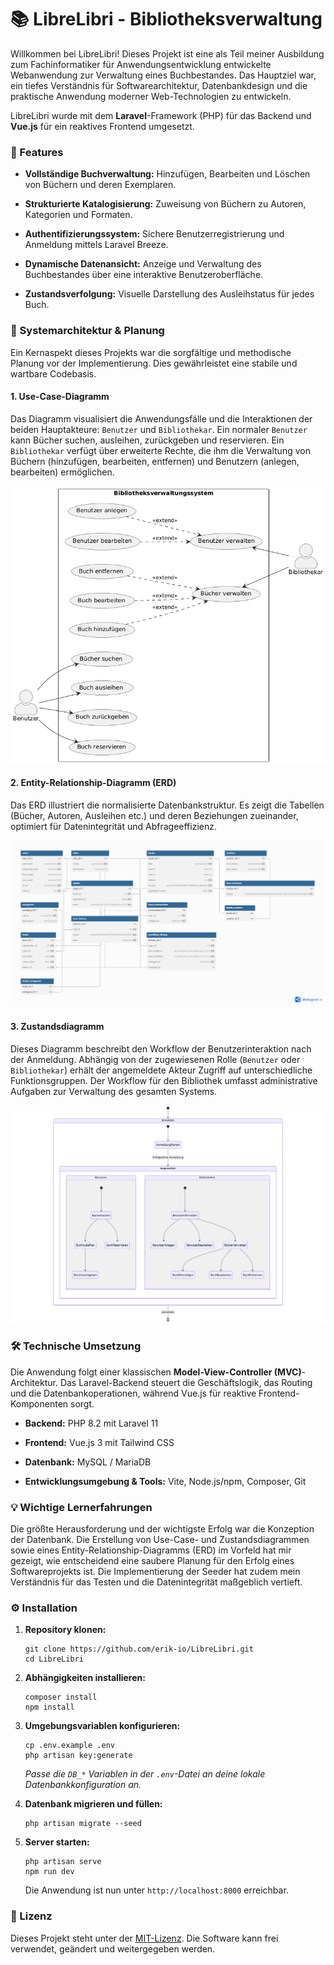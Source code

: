 
# 📚 LibreLibri - Bibliotheksverwaltung

Willkommen bei LibreLibri! Dieses Projekt ist eine als Teil meiner Ausbildung zum Fachinformatiker für Anwendungsentwicklung entwickelte Webanwendung zur Verwaltung eines Buchbestandes. Das Hauptziel war, ein tiefes Verständnis für Softwarearchitektur, Datenbankdesign und die praktische Anwendung moderner Web-Technologien zu entwickeln.

LibreLibri wurde mit dem **Laravel**-Framework (PHP) für das Backend und **Vue.js** für ein reaktives Frontend umgesetzt.

### **🚀 Features**

-   **Vollständige Buchverwaltung:** Hinzufügen, Bearbeiten und Löschen von Büchern und deren Exemplaren.
    
-   **Strukturierte Katalogisierung:** Zuweisung von Büchern zu Autoren, Kategorien und Formaten.
    
-   **Authentifizierungssystem:** Sichere Benutzerregistrierung und Anmeldung mittels Laravel Breeze.
    
-   **Dynamische Datenansicht:** Anzeige und Verwaltung des Buchbestandes über eine interaktive Benutzeroberfläche.
    
-   **Zustandsverfolgung:** Visuelle Darstellung des Ausleihstatus für jedes Buch.
    

### **📌 Systemarchitektur & Planung**

Ein Kernaspekt dieses Projekts war die sorgfältige und methodische Planung vor der Implementierung. Dies gewährleistet eine stabile und wartbare Codebasis.

#### **1. Use-Case-Diagramm**

Das Diagramm visualisiert die Anwendungsfälle und die Interaktionen der beiden Hauptakteure: `Benutzer` und `Bibliothekar`. Ein normaler `Benutzer` kann Bücher suchen, ausleihen, zurückgeben und reservieren. Ein `Bibliothekar` verfügt über erweiterte Rechte, die ihm die Verwaltung von Büchern (hinzufügen, bearbeiten, entfernen) und Benutzern (anlegen, bearbeiten) ermöglichen.

![Use-Case-Diagramm](attachments/use_case.png)

#### **2. Entity-Relationship-Diagramm (ERD)**

Das ERD illustriert die normalisierte Datenbankstruktur. Es zeigt die Tabellen (Bücher, Autoren, Ausleihen etc.) und deren Beziehungen zueinander, optimiert für Datenintegrität und Abfrageeffizienz.

![Entity-Relationship-Diagramm](attachments/entity_relationship.png)

#### **3. Zustandsdiagramm**

Dieses Diagramm beschreibt den Workflow der Benutzerinteraktion nach der Anmeldung. Abhängig von der zugewiesenen Rolle (`Benutzer` oder `Bibliothekar`) erhält der angemeldete Akteur Zugriff auf unterschiedliche Funktionsgruppen. Der Workflow für den Bibliothek umfasst administrative Aufgaben zur Verwaltung des gesamten Systems.

![Zustandsdiagramm](attachments/state_diagram.png)

### **🛠️ Technische Umsetzung**

Die Anwendung folgt einer klassischen **Model-View-Controller (MVC)**-Architektur. Das Laravel-Backend steuert die Geschäftslogik, das Routing und die Datenbankoperationen, während Vue.js für reaktive Frontend-Komponenten sorgt.

-   **Backend:** PHP 8.2 mit Laravel 11
    
-   **Frontend:** Vue.js 3 mit Tailwind CSS
    
-   **Datenbank:** MySQL / MariaDB
    
-   **Entwicklungsumgebung & Tools:** Vite, Node.js/npm, Composer, Git
    

### **💡 Wichtige Lernerfahrungen**

Die größte Herausforderung und der wichtigste Erfolg war die Konzeption der Datenbank. Die Erstellung von Use-Case- und Zustandsdiagrammen sowie eines Entity-Relationship-Diagramms (ERD) im Vorfeld hat mir gezeigt, wie entscheidend eine saubere Planung für den Erfolg eines Softwareprojekts ist. Die Implementierung der Seeder hat zudem mein Verständnis für das Testen und die Datenintegrität maßgeblich vertieft.

### **⚙️ Installation**

1.  **Repository klonen:**
    
    ```
    git clone https://github.com/erik-io/LibreLibri.git
    cd LibreLibri
    ```
    
2.  **Abhängigkeiten installieren:**
    
    ```
    composer install
    npm install
    ```
    
3.  **Umgebungsvariablen konfigurieren:**
    
    ```
    cp .env.example .env
    php artisan key:generate
    ```
    
    _Passe die `DB_*` Variablen in der `.env`-Datei an deine lokale Datenbankkonfiguration an._
    
4.  **Datenbank migrieren und füllen:**
    
    ```
    php artisan migrate --seed
    ```
    
5.  **Server starten:**
    
    ```
    php artisan serve
    npm run dev
    ```
    
    Die Anwendung ist nun unter `http://localhost:8000` erreichbar.
    

### **📝 Lizenz**

Dieses Projekt steht unter der [MIT-Lizenz](https://opensource.org/licenses/MIT). Die Software kann frei verwendet, geändert und weitergegeben werden.
